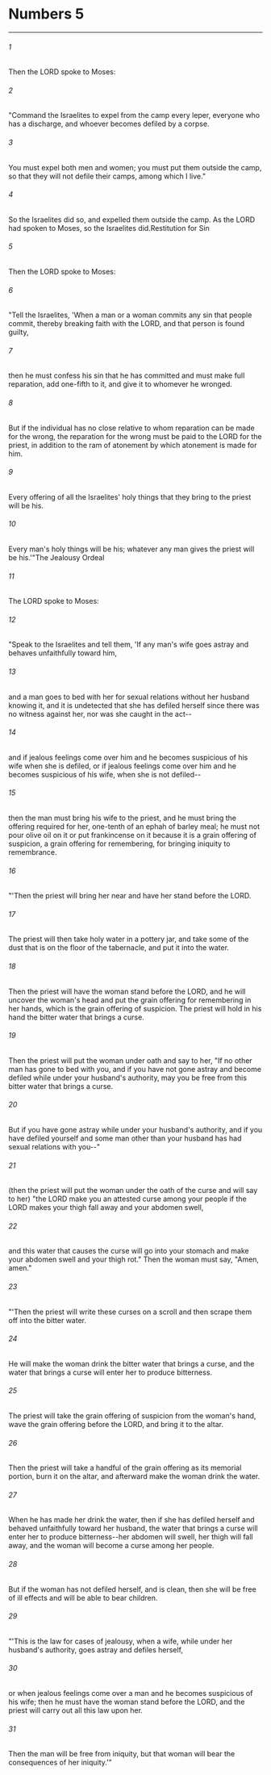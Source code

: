 # Numbers 5
***



###### 1 
Then the LORD spoke to Moses: 

###### 2 
"Command the Israelites to expel from the camp every leper, everyone who has a discharge, and whoever becomes defiled by a corpse. 

###### 3 
You must expel both men and women; you must put them outside the camp, so that they will not defile their camps, among which I live." 

###### 4 
So the Israelites did so, and expelled them outside the camp. As the LORD had spoken to Moses, so the Israelites did.Restitution for Sin 

###### 5 
Then the LORD spoke to Moses: 

###### 6 
"Tell the Israelites, 'When a man or a woman commits any sin that people commit, thereby breaking faith with the LORD, and that person is found guilty, 

###### 7 
then he must confess his sin that he has committed and must make full reparation, add one-fifth to it, and give it to whomever he wronged. 

###### 8 
But if the individual has no close relative to whom reparation can be made for the wrong, the reparation for the wrong must be paid to the LORD for the priest, in addition to the ram of atonement by which atonement is made for him. 

###### 9 
Every offering of all the Israelites' holy things that they bring to the priest will be his. 

###### 10 
Every man's holy things will be his; whatever any man gives the priest will be his.'"The Jealousy Ordeal 

###### 11 
The LORD spoke to Moses: 

###### 12 
"Speak to the Israelites and tell them, 'If any man's wife goes astray and behaves unfaithfully toward him, 

###### 13 
and a man goes to bed with her for sexual relations without her husband knowing it, and it is undetected that she has defiled herself since there was no witness against her, nor was she caught in the act-- 

###### 14 
and if jealous feelings come over him and he becomes suspicious of his wife when she is defiled, or if jealous feelings come over him and he becomes suspicious of his wife, when she is not defiled-- 

###### 15 
then the man must bring his wife to the priest, and he must bring the offering required for her, one-tenth of an ephah of barley meal; he must not pour olive oil on it or put frankincense on it because it is a grain offering of suspicion, a grain offering for remembering, for bringing iniquity to remembrance. 

###### 16 
"'Then the priest will bring her near and have her stand before the LORD. 

###### 17 
The priest will then take holy water in a pottery jar, and take some of the dust that is on the floor of the tabernacle, and put it into the water. 

###### 18 
Then the priest will have the woman stand before the LORD, and he will uncover the woman's head and put the grain offering for remembering in her hands, which is the grain offering of suspicion. The priest will hold in his hand the bitter water that brings a curse. 

###### 19 
Then the priest will put the woman under oath and say to her, "If no other man has gone to bed with you, and if you have not gone astray and become defiled while under your husband's authority, may you be free from this bitter water that brings a curse. 

###### 20 
But if you have gone astray while under your husband's authority, and if you have defiled yourself and some man other than your husband has had sexual relations with you--" 

###### 21 
(then the priest will put the woman under the oath of the curse and will say to her) "the LORD make you an attested curse among your people if the LORD makes your thigh fall away and your abdomen swell, 

###### 22 
and this water that causes the curse will go into your stomach and make your abdomen swell and your thigh rot." Then the woman must say, "Amen, amen." 

###### 23 
"'Then the priest will write these curses on a scroll and then scrape them off into the bitter water. 

###### 24 
He will make the woman drink the bitter water that brings a curse, and the water that brings a curse will enter her to produce bitterness. 

###### 25 
The priest will take the grain offering of suspicion from the woman's hand, wave the grain offering before the LORD, and bring it to the altar. 

###### 26 
Then the priest will take a handful of the grain offering as its memorial portion, burn it on the altar, and afterward make the woman drink the water. 

###### 27 
When he has made her drink the water, then if she has defiled herself and behaved unfaithfully toward her husband, the water that brings a curse will enter her to produce bitterness--her abdomen will swell, her thigh will fall away, and the woman will become a curse among her people. 

###### 28 
But if the woman has not defiled herself, and is clean, then she will be free of ill effects and will be able to bear children. 

###### 29 
"'This is the law for cases of jealousy, when a wife, while under her husband's authority, goes astray and defiles herself, 

###### 30 
or when jealous feelings come over a man and he becomes suspicious of his wife; then he must have the woman stand before the LORD, and the priest will carry out all this law upon her. 

###### 31 
Then the man will be free from iniquity, but that woman will bear the consequences of her iniquity.'"

